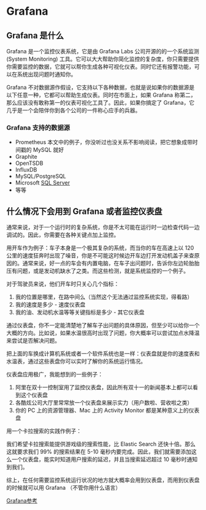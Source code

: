 # Grafana

## Grafana 是什么

Grafana 是一个监控仪表系统，它是由 Grafana Labs 公司开源的的一个系统监测 (System Monitoring) 工具。它可以大大帮助你简化监控的复杂度，你只需要提供你需要监控的数据，它就可以帮你生成各种可视化仪表。同时它还有报警功能，可以在系统出现问题时通知你。

Grafana 不对数据源作假设，它支持以下各种数据，也就是说如果你的数据源是以下任意一种，它都可以帮助生成仪表。同时在市面上，如果 Grafana 称第二，那么应该没有敢称第一的仪表可视化工具了。因此，如果你搞定了 Grafana，它几乎是一个会陪伴你到各个公司的一件称心应手的兵器。

### Grafana 支持的数据源

- Prometheus 本文中的例子，你没听过也没关系不影响阅读，把它想象成带时间戳的 MySQL 就好
- Graphite
- OpenTSDB
- InfluxDB
- MySQL/PostgreSQL
- Microsoft [SQL Server](https://cloud.tencent.com/product/sqlserver?from=10680)
- 等等

## 什么情况下会用到 Grafana 或者监控仪表盘

通常来说，对于一个运行时的复杂系统，你是不太可能在运行时一边检查代码一边调试的。因此，你需要在各种关键点加上监控。

用开车作为例子：车子本身是一个极其复杂的系统，而当你的车在高速上以 120 公里的速度狂奔时出现了噪音，你是不可能这时候边开车边打开发动机盖子来查原因的。通常来说，好一点的车会有内置电脑，在车子出问题时，告诉你左边轮胎胎压有问题，或是发动机缺水了之类。而这些检测，就是系统监控的一个例子。

对于驾驶员来说，他们开车时只关心几个指标：

1. 我的位置是哪里，在路中间么（当然这个无法通过监控系统实现，得看路）
2. 我的速度是多少 - 速度仪表盘
3. 我的油、发动机水温等等关键指标是多少 - 其它仪表盘

通过仪表盘，你不一定能清楚地了解车子出问题的具体原因，但至少可以给你一个大概的方向。比如说，如果水温很高时出现了问题，你大概率可以尝试加点水降温来尝试是否解决问题。

把上面的车换成计算机系统或者一个软件系统也是一样：仪表盘就是你的速度表和水温表，通过这些表盘你可以实时了解你的系统运行情况。

仪表盘应用极广，我能想到的一些例子：

1. 阿里在双十一控制室用了监控仪表盘，因此所有双十一的新闻基本上都可以看到这个仪表盘
2. 各酷炫公司大厅里常常放一个仪表盘来展示实力（用户数啦、营收啦之类）
3. 你的 PC 上的资源管理器、Mac 上的 Activity Monitor 都是某种意义上的仪表盘

用一个卡拉搜索的实践作例子：

我们希望卡拉搜索能提供游戏级的搜索性能，比 Elastic Search 还快十倍。那么这就要求我们 99% 的搜索结果在 5-10 毫秒内要完成。因此，我们就需要添加这么一个仪表盘，能实时知道用户搜索的延迟，并且当搜索延迟超过 10 毫秒时通知到我们。

综上，在任何需要监控系统运行状况的地方就大概率会用到仪表盘，而用到仪表盘的时候就可以用 Grafana （不管你用什么语言）

[Grafana参考](../draft/../grafana/grafana.md)